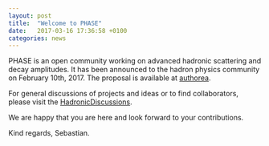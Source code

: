 ```yaml
---
layout: post
title:  "Welcome to PHASE"
date:   2017-03-16 17:36:58 +0100
categories: news
---
```

PHASE is an open community working on advanced hadronic scattering and decay amplitudes.
It has been announced to the hadron physics community on February 10th, 2017.
The proposal is available at [authorea](https://goo.gl/5o36g5).

For general discussions of projects and ideas or to find collaborators, please visit the [HadronicDiscussions](https://github.com/PHASE-network/HadronicDiscussions).

We are happy that you are here and look forward to your contributions.

Kind regards, Sebastian.
